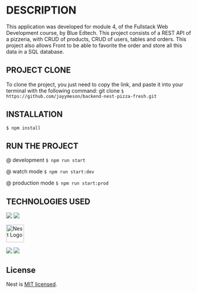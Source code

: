 # DESCRIPTION

This application was developed for module 4, of the Fullstack Web Development course, by Blue Edtech. This project consists of a REST API of a pizzeria, with CRUD of products, CRUD of users, tables and orders. This project also allows Front to be able to favorite the order and store all this data in a SQL database.

## PROJECT CLONE

To clone the project, you just need to copy the link, and paste it into your terminal with the following command: git clone `$ https://github.com/jayymeson/backend-nest-pizza-fresh.git`

## INSTALLATION

`$ npm install`

## RUN THE PROJECT

@ development
`$ npm run start`

@ watch mode
`$ npm run start:dev`

@ production mode
`$ npm run start:prod`

## TECHNOLOGIES USED

<img src="https://img.icons8.com/fluency/48/000000/node-js.png"/>
<img src="https://img.icons8.com/fluency/48/000000/prism.png"/>

<a href="http://nestjs.com/" target="blank"><img src="https://nestjs.com/img/logo-small.svg" width="48" alt="Nest Logo" /></a>

<img src="https://img.icons8.com/color/48/000000/typescript.png"/>
<img src="https://img.icons8.com/color/48/000000/javascript--v1.png"/>

## License

Nest is [MIT licensed](LICENSE).

